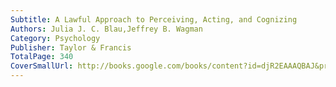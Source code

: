 ```yaml
---
Subtitle: A Lawful Approach to Perceiving, Acting, and Cognizing
Authors: Julia J. C. Blau,Jeffrey B. Wagman
Category: Psychology
Publisher: Taylor & Francis
TotalPage: 340
CoverSmallUrl: http://books.google.com/books/content?id=djR2EAAAQBAJ&printsec=frontcover&img=1&zoom=1&edge=curl&source=gbs_api
---
```

